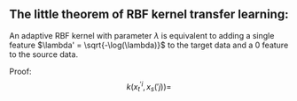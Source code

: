 ## The little theorem of RBF kernel transfer learning:
An adaptive RBF kernel with parameter $\lambda$ is equivalent to adding a single feature $\lambda' = \sqrt{-\log(\lambda)}$ to the target data and a 0 feature to the source data.

Proof:
$$k(x_t^{'i}, x_s('j)) = 
$$
